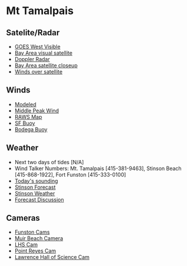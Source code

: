 # Mt Tamalpais

## Satelite/Radar

* [GOES West Visible](http://weather.unisys.com/satellite/sat_wv.php?image=vis&inv=0&t=l12&region=we)
* [Bay Area visual satellite](http://squall.sfsu.edu/gif/bayarea_vis_00.gif)
* [Doppler Radar](http://radar.weather.gov/radar.php?rid=MUX&product=N0R&overlay=11101111&loop=no)
* [Bay Area satellite closeup](http://squall.sfsu.edu/gif/sfbay_vis_00.gif)
* [Winds over satellite](http://virga.sfsu.edu/gif/sathts_pac_500_00.gif)

## Winds

* [Modeled](http://www.met.sjsu.edu/cgi-bin/wind/windbin.cgi%20)
* [Middle Peak Wind](http://www.wrh.noaa.gov/mesowest/getobext.php?sid=MDEC1&table=1&banner=off)
* [RAWS Map](http://www.wrh.noaa.gov/mesowest/mwmap.php?list=1&map=mtr&sort=latitude)
* [SF Buoy](http://www.ndbc.noaa.gov/station_page.php?station=46026)
* [Bodega Buoy](http://www.ndbc.noaa.gov/station_page.php?station=46013)

## Weather

* Next two days of tides [N/A]
* Wind Talker Numbers: Mt. Tamalpais [415-381-9463], Stinson Beach [415-868-1922], Fort Funston [415-333-0100]
* [Today's sounding](http://www.topaflyers.com/weather/soundings/oak.png)
* [Stinson Forecast](http://forecast.weather.gov/MapClick.php?lat=37.90086509257004&lon=-122.63763427734375&site=mtr&smap=1&marine=0&unit=0&lg=en)
* [Stinson Weather](http://stinson-beach-cwd.dst.ca.us/weather/Current_Vantage_Pro.htm)
* [Forecast Discussion](http://forecast.weather.gov/product.php?site=NWS&issuedby=MTR&product=AFD&format=txt&version=1&glossary=1)

## Cameras

* [Funston Cams](http://flyfunston.org/newwebcam/)
* [Muir Beach Camera](http://www.sigward.com/MuirBeach.jpg)
* [LHS Cam](http://scienceview.berkeley.edu/view/)
* [Point Reyes Cam](http://www.nature.nps.gov/air/WebCams/parks/porecam/porecam.cfm)
* [Lawrence Hall of Science Cam](http://sv.berkeley.edu/view/)
